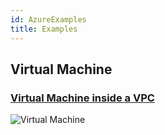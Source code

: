 ```yaml
---
id: AzureExamples
title: Examples
---
```


## Virtual Machine

### [Virtual Machine inside a VPC](https://github.com/grucloud/grucloud/tree/main/examples/azure)

![Virtual Machine](https://raw.githubusercontent.com/grucloud/grucloud/main/examples/azure/grucloud.svg)
